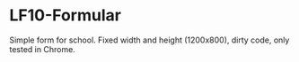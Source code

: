 # LF10-Formular

Simple form for school. 
Fixed width and height (1200x800), dirty code, only tested in Chrome.
